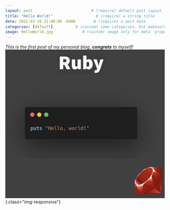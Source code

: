 ```yaml
---
layout: post                          # (require) default post layout
title: "Hello World!"                   # (require) a string title
date: 2022-03-10 21:00:00 -0400        # (require) a post date
categories: [default]          # (custom) some categories, but makesure these categories already exists inside path of `category/`
image: HelloWorld.jpg             # (custom) image only for meta `property="og:image"`, save your image inside path of `static/img/_posts`
---
```


*This is the first post of my personal blog, **congrats** to myself!*
![HelloWorld](/static/img/_posts/HelloWorld.jpg){:class="img-responsive"}